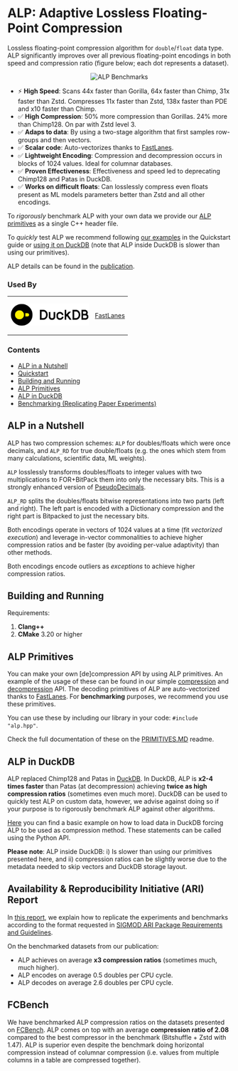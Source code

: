 # ALP: Adaptive Lossless Floating-Point Compression

Lossless floating-point compression algorithm for `double`/`float` data type. ALP significantly improves over all
previous floating-point encodings in both speed and compression ratio (figure below; each dot represents a dataset).

<p align="center">
        <img src="/publication/alp_results.png" alt="ALP Benchmarks" height="350">
</p>

- ⚡ **High Speed**: Scans 44x faster than Gorilla, 64x faster than Chimp, 31x faster than Zstd. Compresses 11x faster
  than Zstd, 138x faster than PDE and x10 faster than Chimp.
- ✅ **High Compression**: 50% more compression than Gorillas. 24% more than Chimp128. On par with Zstd level 3.
- ✅ **Adaps to data**: By using a two-stage algorithm that first samples row-groups and then vectors.
- ✅ **Scalar code**: Auto-vectorizes thanks to [FastLanes](https://github.com/cwida/FastLanes).
- ✅ **Lightweight Encoding**: Compression and decompression occurs in blocks of 1024 values. Ideal for columnar
  databases.
- ✅ **Proven Effectiveness**: Effectiveness and speed led to deprecating Chimp128 and Patas in DuckDB.
- ✅ **Works on difficult floats**: Can losslessly compress even floats present as ML models parameters better than Zstd
  and all other encodings.

To *rigorously* benchmark ALP with your own data we provide our [ALP primitives](#alp-primitives) as a single C++ header
file.

To *quickly* test ALP we recommend following [our examples](#quickstart) in the Quickstart guide
or [using it on DuckDB](#alp-in-duckdb) (note that ALP inside DuckDB is slower than using our primitives).

ALP details can be found in the [publication](https://dl.acm.org/doi/pdf/10.1145/3626717).

### Used By

<table>
  <tr>
    <td>
      <p align="left">
        <img src="https://raw.githubusercontent.com/duckdb/duckdb/main/logo/DuckDB_Logo-horizontal.png" alt="DuckDB" height="50">
      </p>
    </td>
    <td>
      <p align="left">
        <a href="https://github.com/cwida/FastLanes">FastLanes</a>
      </p>
    </td>
  </tr>
</table>

### Contents

- [ALP in a Nutshell](#alp-in-a-nutshell)
- [Quickstart](#quickstart)
- [Building and Running](#building-and-running)
- [ALP Primitives](#alp-primitives)
- [ALP in DuckDB](#alp-in-duckdb)
- [Benchmarking (Replicating Paper Experiments)](#benchmarking-replicating-paper-experiments)

## ALP in a Nutshell

ALP has two compression schemes: `ALP` for doubles/floats which were once decimals, and `ALP_RD` for true
double/floats (e.g. the ones which stem from many calculations, scientific data, ML weights).

`ALP` losslessly transforms doubles/floats to integer values with two multiplications to FOR+BitPack them into only the
necessary bits. This is a strongly enhanced version of [PseudoDecimals](https://dl.acm.org/doi/abs/10.1145/3589263).

`ALP_RD` splits the doubles/floats bitwise representations into two parts (left and right). The left part is encoded
with a Dictionary compression and the right part is Bitpacked to just the necessary bits.

Both encodings operate in vectors of 1024 values at a time (fit *vectorized execution*) and leverage in-vector
commonalities to achieve higher compression ratios and be faster (by avoiding per-value adaptivity) than other methods.

Both encodings encode outliers as *exceptions* to achieve higher compression ratios.

## Building and Running

Requirements:

1) __Clang++__
2) __CMake__ 3.20 or higher

## ALP Primitives

You can make your own [de]compression API by using ALP primitives. An example of the usage of these can be found in our
simple [compression](/include/alp/compressor.hpp) and [decompression](/include/alp/decompressor.hpp) API. The decoding
primitives of ALP are auto-vectorized thanks to [FastLanes](https://github.com/cwida/FastLanes). For **benchmarking**
purposes, we recommend you use these primitives.

You can use these by including our library in your code: `#include "alp.hpp"`.

Check the full documentation of these on the [PRIMITIVES.MD](/PRIMITIVES.md) readme.

## ALP in DuckDB

ALP replaced Chimp128 and Patas in [DuckDB](https://github.com/duckdb/duckdb/pull/9635). In DuckDB, ALP is **x2-4 times
faster** than Patas (at decompression) achieving **twice as high compression ratios** (sometimes even much more). DuckDB
can be used to quickly test ALP on custom data, however, we advise against doing so if your purpose is to rigorously
benchmark ALP against other algorithms.

[Here](https://github.com/duckdb/duckdb/blob/main/benchmark/micro/compression/alp/alp_read.benchmark) you can find a
basic example on how to load data in DuckDB forcing ALP to be used as compression method. These statements can be called
using the Python API.

**Please note**: ALP inside DuckDB: i) Is slower than using our primitives presented here, and ii) compression ratios
can be slightly worse due to the metadata needed to skip vectors and DuckDB storage layout.

## Availability & Reproducibility Initiative (ARI) Report

In [this report](availability_reproducibility_initiative_report.md), we explain how to replicate the experiments and
benchmarks according to the format requested
in [SIGMOD ARΙ Package Requirements and Guidelines](https://reproducibility.sigmod.org/2024/).

On the benchmarked datasets from our publication:

- ALP achieves on average **x3 compression ratios** (sometimes much, much higher).
- ALP encodes on average 0.5 doubles per CPU cycle.
- ALP decodes on average 2.6 doubles per CPU cycle.

## FCBench

We have benchmarked ALP compression ratios on the datasets presented
on [FCBench](https://www.vldb.org/pvldb/vol17/p1418-tao.pdf). ALP comes on top with an average **compression ratio of
2.08** compared to the best compressor in the benchmark (Bitshuffle + Zstd with 1.47). ALP is superior even despite the
benchmark doing horizontal compression instead of columnar compression (i.e. values from multiple columns in a table are
compressed together).

